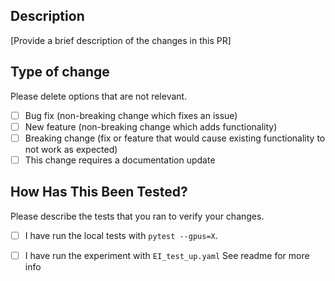 ## Description
[Provide a brief description of the changes in this PR]

## Type of change
Please delete options that are not relevant.

- [ ] Bug fix (non-breaking change which fixes an issue)
- [ ] New feature (non-breaking change which adds functionality)
- [ ] Breaking change (fix or feature that would cause existing functionality to not work as expected)
- [ ] This change requires a documentation update

## How Has This Been Tested?
Please describe the tests that you ran to verify your changes. 

- [ ] I have run the local tests with `pytest --gpus=X`.
- [ ] I have run the experiment with `EI_test_up.yaml`
See readme for more info

